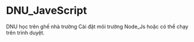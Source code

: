 # DNU_JaveScript
DNU    học trên  ghế nhà trường
 Cài đặt môi  trường  Node_Js hoặc  có thể  chạy trên  trình duyệt.

